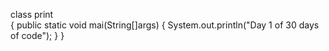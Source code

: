 class print<br>
{
public static void mai(String[]args)
{
System.out.println("Day 1 of 30 days of code");
}
}
